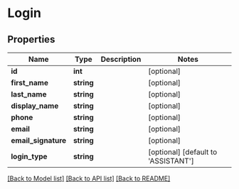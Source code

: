 # Login

## Properties
Name | Type | Description | Notes
------------ | ------------- | ------------- | -------------
**id** | **int** |  | [optional] 
**first_name** | **string** |  | [optional] 
**last_name** | **string** |  | [optional] 
**display_name** | **string** |  | [optional] 
**phone** | **string** |  | [optional] 
**email** | **string** |  | [optional] 
**email_signature** | **string** |  | [optional] 
**login_type** | **string** |  | [optional] [default to 'ASSISTANT']

[[Back to Model list]](../README.md#documentation-for-models) [[Back to API list]](../README.md#documentation-for-api-endpoints) [[Back to README]](../README.md)



